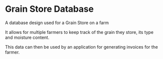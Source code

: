 # Grain Store Database

A database design used for a Grain Store on a farm

It allows for multiple farmers to keep track of the grain they store, its type and moisture content.

This data can then be used by an application for generating invoices for the farmer.




